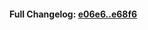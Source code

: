 

#### **Full Changelog:** [e06e6..e68f6](https://github.com/mediar-ai/screenpipe/compare/e06e6..e68f6)

